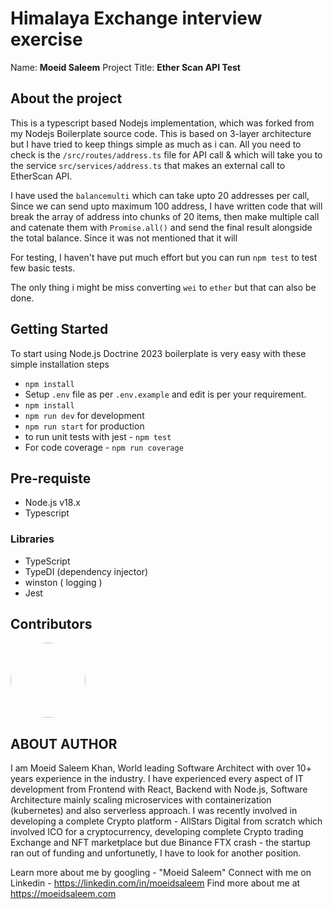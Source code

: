 
# Himalaya Exchange interview exercise


Name: **Moeid Saleem**
Project Title: **Ether Scan API Test**

## About the project

This is a typescript based Nodejs implementation, which was forked from my Nodejs Boilerplate source code. This is based on 3-layer architecture but I have tried to keep things simple as much as i can. All you need to check is the `/src/routes/address.ts` file for API call & which will take you to the service `src/services/address.ts` that makes an external call to EtherScan API.

I have used the `balancemulti` which can take upto 20 addresses per call, Since we can send upto maximum 100 address, I have written code that will break the array of address into chunks of 20 items, then make multiple call and catenate them with `Promise.all()`  and send the final result alongside the total balance. Since it was not mentioned that it will 

For testing, I haven't have put much effort but you can run `npm test` to test few basic tests.

The only thing i might be miss converting  `wei` to `ether` but that can also be done.


## Getting Started

To start using Node.js Doctrine 2023 boilerplate is very easy with these simple installation steps
- `npm install`
- Setup `.env` file as per `.env.example` and edit is per your requirement.
- `npm install` 
- `npm run dev` for development
- `npm run start` for production
- to run unit tests with jest -  `npm test`
- For code coverage - `npm run coverage` 

## Pre-requiste

- Node.js v18.x
- Typescript

### Libraries

- TypeScript
- TypeDI (dependency injector)
- winston ( logging )
- Jest 




## Contributors

<img src="https://www.moeidsaleem.com/assets/images/moeidsaleem.jpeg" width="120" height="120" style="border-radius:300px" />



## ABOUT AUTHOR

I am Moeid Saleem Khan, World leading Software Architect with over  10+ years experience in the industry. I have experienced every aspect of IT development from Frontend with React, Backend with Node.js, Software Architecture mainly scaling microservices with containerization (kubernetes) and also serverless approach. 
I was recently involved in developing a complete Crypto platform - AllStars Digital from scratch which involved ICO for a cryptocurrency, developing complete Crypto trading Exchange and NFT marketplace but due Binance FTX crash - the startup ran out of funding and unfortunetly, I have to look for another position. 

Learn more about me by googling - "Moeid Saleem"
Connect with me on Linkedin - <https://linkedin.com/in/moeidsaleem>
Find more about me at  <https://moeidsaleem.com>

